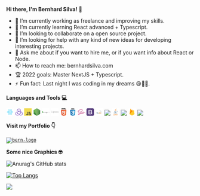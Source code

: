 **Hi there, I'm Bernhard Silva!** 👋

- 🔭 I’m currently working as freelance and improving my skills.
- 🌱 I’m currently learning React advanced + Typescript.
- 👯 I’m looking to collaborate on a open source project.
- 🤔 I’m looking for help with any kind of new ideas for developing interesting projects.
- 💬 Ask me about if you want to hire me, or if you want info about React or Node.
- 📫 How to reach me: bernhardsilva.com
- 🏆 2022 goals: Master NextJS + Typescript.
- ⚡ Fun fact: Last night I was coding in my dreams 😪👩‍💻.

**Languages and Tools 💻**  

<code><img height="20" src="https://raw.githubusercontent.com/github/explore/80688e429a7d4ef2fca1e82350fe8e3517d3494d/topics/react/react.png"></code>
<code><img height="20" src="https://raw.githubusercontent.com/github/explore/80688e429a7d4ef2fca1e82350fe8e3517d3494d/topics/redux/redux.png"></code>
<code><img height="20" src="https://raw.githubusercontent.com/github/explore/80688e429a7d4ef2fca1e82350fe8e3517d3494d/topics/javascript/javascript.png"></code>
<code><img height="20" src="https://raw.githubusercontent.com/github/explore/80688e429a7d4ef2fca1e82350fe8e3517d3494d/topics/nodejs/nodejs.png"></code>
<code><img height="20" src="https://raw.githubusercontent.com/github/explore/80688e429a7d4ef2fca1e82350fe8e3517d3494d/topics/mongodb/mongodb.png"></code>
<code><img height="20" src="https://raw.githubusercontent.com/github/explore/80688e429a7d4ef2fca1e82350fe8e3517d3494d/topics/express/express.png"></code>
<code><img height="20" src="https://raw.githubusercontent.com/github/explore/80688e429a7d4ef2fca1e82350fe8e3517d3494d/topics/html/html.png"></code>
<code><img height="20" src="https://raw.githubusercontent.com/github/explore/80688e429a7d4ef2fca1e82350fe8e3517d3494d/topics/css/css.png"></code>
<code><img height="20" src="https://raw.githubusercontent.com/github/explore/80688e429a7d4ef2fca1e82350fe8e3517d3494d/topics/sass/sass.png"></code>
<code><img height="20" src="https://raw.githubusercontent.com/github/explore/80688e429a7d4ef2fca1e82350fe8e3517d3494d/topics/bootstrap/bootstrap.png"></code>
<code><img height="20" src="https://raw.githubusercontent.com/github/explore/5c058a388828bb5fde0bcafd4bc867b5bb3f26f3/topics/mysql/mysql.png"></code>
<code><img height="20" src="https://d1q6f0aelx0por.cloudfront.net/product-logos/library-postgres-logo.png"></code>
<code><img height="20" src="https://raw.githubusercontent.com/github/explore/5c058a388828bb5fde0bcafd4bc867b5bb3f26f3/topics/java/java.png"></code>
<code><img height="20" src="https://api.iconify.design/logos:spring-icon.svg?height=20"></code>
<code><img height="20" src="https://raw.githubusercontent.com/github/explore/5c058a388828bb5fde0bcafd4bc867b5bb3f26f3/topics/firebase/firebase.png"></code>
<code><img height="20" src="https://api.iconify.design/logos:heroku-icon.svg?height=20"></code>

**Visit my Portfolio 👇**

<code><a href="https://bernhardsilva.com/" blank><img height="50" width="60" alt="bern-logo" src="https://bernhardsilva.com/images/logo.png" target="_blank"></a></code>

**Some nice Graphics 🤓**

![Anurag's GitHub stats](https://github-readme-stats.vercel.app/api?username=bernhardSilva&show_icons=true&theme=dracula)

[![Top Langs](https://github-readme-stats.vercel.app/api/top-langs/?username=bernhardSilva&layout=compact)](https://github.com/bernhardSilva/github-readme-stats)

![](https://github-profile-summary-cards.vercel.app/api/cards/repos-per-language?username=bernhardSilva&theme=dracula)


